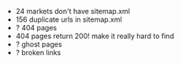 - 24 markets don't have sitemap.xml
- 156 duplicate urls in sitemap.xml
- ? 404 pages
- 404 pages return 200! make it really hard to find
- ? ghost pages
- ? broken links
